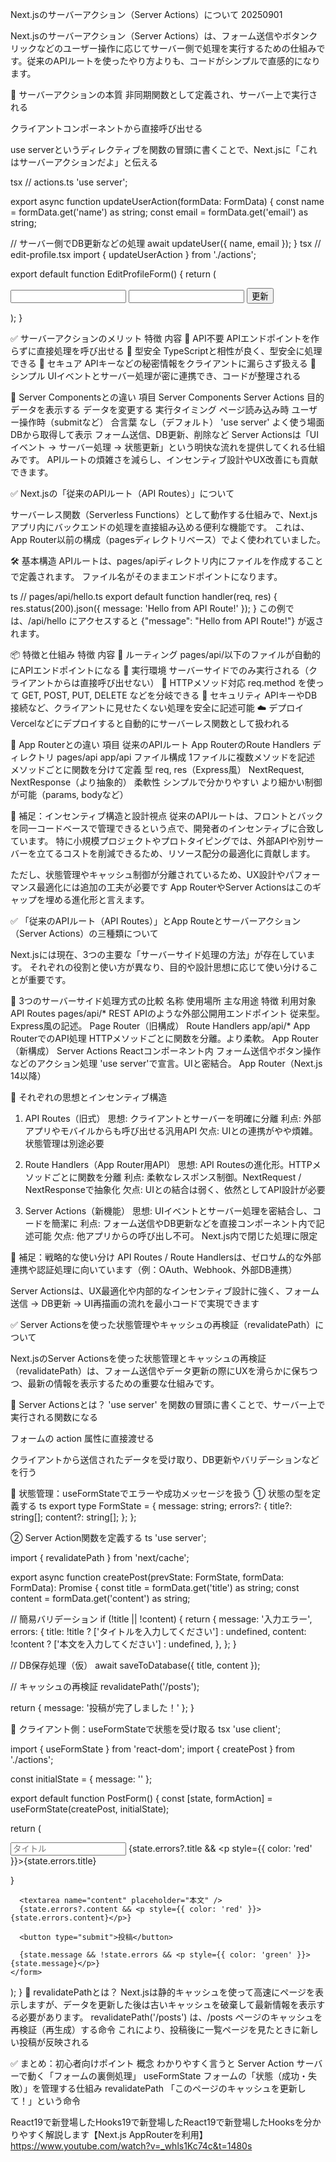 Next.jsのサーバーアクション（Server Actions）について 20250901

Next.jsのサーバーアクション（Server Actions）は、フォーム送信やボタンクリックなどのユーザー操作に応じてサーバー側で処理を実行するための仕組みです。従来のAPIルートを使ったやり方よりも、コードがシンプルで直感的になります。

🧠 サーバーアクションの本質
非同期関数として定義され、サーバー上で実行される

クライアントコンポーネントから直接呼び出せる

use serverというディレクティブを関数の冒頭に書くことで、Next.jsに「これはサーバーアクションだよ」と伝える

tsx
// actions.ts
'use server';

export async function updateUserAction(formData: FormData) {
  const name = formData.get('name') as string;
  const email = formData.get('email') as string;

  // サーバー側でDB更新などの処理
  await updateUser({ name, email });
}
tsx
// edit-profile.tsx
import { updateUserAction } from './actions';

export default function EditProfileForm() {
  return (
    <form action={updateUserAction}>
      <input name="name" type="text" />
      <input name="email" type="email" />
      <button type="submit">更新</button>
    </form>
  );
}

✅ サーバーアクションのメリット
特徴	        内容
🔄 API不要	APIエンドポイントを作らずに直接処理を呼び出せる
🧩 型安全	TypeScriptと相性が良く、型安全に処理できる
🔐 セキュア	APIキーなどの秘密情報をクライアントに漏らさず扱える
🧼 シンプル	UIイベントとサーバー処理が密に連携でき、コードが整理される

🧭 Server Componentsとの違い
項目	        Server Components	    Server Actions
目的	        データを表示する	    データを変更する
実行タイミング	 ページ読み込み時	    ユーザー操作時（submitなど）
合言葉	        なし（デフォルト）	    'use server'
よく使う場面	DBから取得して表示	    フォーム送信、DB更新、削除など
Server Actionsは「UIイベント → サーバー処理 → 状態更新」という明快な流れを提供してくれる仕組みです。
APIルートの煩雑さを減らし、インセンティブ設計やUX改善にも貢献できます。


✅ Next.jsの「従来のAPIルート（API Routes）」について

サーバーレス関数（Serverless Functions）として動作する仕組みで、Next.jsアプリ内にバックエンドの処理を直接組み込める便利な機能です。
これは、App Router以前の構成（pagesディレクトリベース）でよく使われていました。

🛠 基本構造
APIルートは、pages/apiディレクトリ内にファイルを作成することで定義されます。
ファイル名がそのままエンドポイントになります。

ts
// pages/api/hello.ts
export default function handler(req, res) {
  res.status(200).json({ message: 'Hello from API Route!' });
}
この例では、/api/hello にアクセスすると {"message": "Hello from API Route!"} が返されます。

📦 特徴と仕組み
特徴	内容
📍 ルーティング	            pages/api/以下のファイルが自動的にAPIエンドポイントになる
🧠 実行環境	              サーバーサイドでのみ実行される（クライアントからは直接呼び出せない）
🧪 HTTPメソッド対応	       req.method を使って GET, POST, PUT, DELETE などを分岐できる
🔐 セキュリティ	           APIキーやDB接続など、クライアントに見せたくない処理を安全に記述可能
☁️ デプロイ	              Vercelなどにデプロイすると自動的にサーバーレス関数として扱われる

🧭 App Routerとの違い
項目	        従来のAPIルート	                App RouterのRoute Handlers
ディレクトリ	pages/api	                    app/api
ファイル構成	1ファイルに複数メソッドを記述	   メソッドごとに関数を分けて定義
型	           req, res（Express風）	       NextRequest, NextResponse（より抽象的）
柔軟性	       シンプルで分かりやすい	        より細かい制御が可能（params, bodyなど）

🧠 補足：インセンティブ構造と設計視点
従来のAPIルートは、フロントとバックを同一コードベースで管理できるという点で、開発者のインセンティブに合致しています。
特に小規模プロジェクトやプロトタイピングでは、外部APIや別サーバーを立てるコストを削減できるため、リソース配分の最適化に貢献します。

ただし、状態管理やキャッシュ制御が分離されているため、UX設計やパフォーマンス最適化には追加の工夫が必要です
App RouterやServer Actionsはこのギャップを埋める進化形と言えます。


✅ 「従来のAPIルート（API Routes）」とApp Routeとサーバーアクション（Server Actions）の三種類について

Next.jsには現在、3つの主要な「サーバーサイド処理の方法」が存在しています。
それぞれの役割と使い方が異なり、目的や設計思想に応じて使い分けることが重要です。

🧭 3つのサーバーサイド処理方式の比較
名称	           使用場所	                主な用途	                                特徴	                                利用対象
API Routes	    pages/api/*	            REST APIのような外部公開用エンドポイント	  従来型。Express風の記述。	                Page Router（旧構成）
Route Handlers	app/api/*	            App RouterでのAPI処理	                    HTTPメソッドごとに関数を分離。より柔軟。	App Router（新構成）
Server Actions	Reactコンポーネント内	 フォーム送信やボタン操作などのアクション処理	'use server'で宣言。UIと密結合。	       App Router（Next.js 14以降）

🧠 それぞれの思想とインセンティブ構造
1. API Routes（旧式）
思想: クライアントとサーバーを明確に分離
利点: 外部アプリやモバイルからも呼び出せる汎用API
欠点: UIとの連携がやや煩雑。状態管理は別途必要

2. Route Handlers（App Router用API）
思想: API Routesの進化形。HTTPメソッドごとに関数を分離
利点: 柔軟なレスポンス制御。NextRequest / NextResponseで抽象化
欠点: UIとの結合は弱く、依然としてAPI設計が必要

3. Server Actions（新機能）
思想: UIイベントとサーバー処理を密結合し、コードを簡潔に
利点: フォーム送信やDB更新などを直接コンポーネント内で記述可能
欠点: 他アプリからの呼び出し不可。
Next.js内で閉じた処理に限定

🧩 補足：戦略的な使い分け
API Routes / Route Handlersは、ゼロサム的な外部連携や認証処理に向いています（例：OAuth、Webhook、外部DB連携）

Server Actionsは、UX最適化や内部的なインセンティブ設計に強く、フォーム送信 → DB更新 → UI再描画の流れを最小コードで実現できます


✅ Server Actionsを使った状態管理やキャッシュの再検証（revalidatePath）について

Next.jsのServer Actionsを使った状態管理とキャッシュの再検証（revalidatePath）は、フォーム送信やデータ更新の際にUXを滑らかに保ちつつ、最新の情報を表示するための重要な仕組みです。

🧠 Server Actionsとは？
'use server' を関数の冒頭に書くことで、サーバー上で実行される関数になる

フォームの action 属性に直接渡せる

クライアントから送信されたデータを受け取り、DB更新やバリデーションなどを行う

🧩 状態管理：useFormStateでエラーや成功メッセージを扱う
① 状態の型を定義する
ts
export type FormState = {
  message: string;
  errors?: {
    title?: string[];
    content?: string[];
  };
};

② Server Action関数を定義する
ts
'use server';

import { revalidatePath } from 'next/cache';

export async function createPost(prevState: FormState, formData: FormData): Promise<FormState> {
  const title = formData.get('title') as string;
  const content = formData.get('content') as string;

  // 簡易バリデーション
  if (!title || !content) {
    return {
      message: '入力エラー',
      errors: {
        title: !title ? ['タイトルを入力してください'] : undefined,
        content: !content ? ['本文を入力してください'] : undefined,
      },
    };
  }

  // DB保存処理（仮）
  await saveToDatabase({ title, content });

  // キャッシュの再検証
  revalidatePath('/posts');

  return { message: '投稿が完了しました！' };
}

🧪 クライアント側：useFormStateで状態を受け取る
tsx
'use client';

import { useFormState } from 'react-dom';
import { createPost } from './actions';

const initialState = { message: '' };

export default function PostForm() {
  const [state, formAction] = useFormState(createPost, initialState);

  return (
    <form action={formAction}>
      <input name="title" placeholder="タイトル" />
      {state.errors?.title && <p style={{ color: 'red' }}>{state.errors.title}</p>}

      <textarea name="content" placeholder="本文" />
      {state.errors?.content && <p style={{ color: 'red' }}>{state.errors.content}</p>}

      <button type="submit">投稿</button>

      {state.message && !state.errors && <p style={{ color: 'green' }}>{state.message}</p>}
    </form>
  );
}
🔄 revalidatePathとは？
Next.jsは静的キャッシュを使って高速にページを表示しますが、データを更新した後は古いキャッシュを破棄して最新情報を表示する必要があります。
revalidatePath('/posts') は、/posts ページのキャッシュを再検証（再生成）する命令
これにより、投稿後に一覧ページを見たときに新しい投稿が反映される

✅ まとめ：初心者向けポイント
概念	         わかりやすく言うと
Server Action	サーバーで動く「フォームの裏側処理」
useFormState	フォームの「状態（成功・失敗）」を管理する仕組み
revalidatePath	「このページのキャッシュを更新して！」という命令


React19で新登場したHooks19で新登場したReact19で新登場したHooksを分かりやすく解説します【Next.js AppRouterを利用】
 https://www.youtube.com/watch?v=_whls1Kc74c&t=1480s
